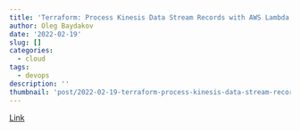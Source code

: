 ```yaml
---
title: 'Terraform: Process Kinesis Data Stream Records with AWS Lambda'
author: Oleg Baydakov
date: '2022-02-19'
slug: []
categories:
  - cloud
tags:
  - devops
description: ''
thumbnail: 'post/2022-02-19-terraform-process-kinesis-data-stream-records-with-aws-lambda/images/image.png'
---
```


[Link](https://medium.com/cloud-tidbits/terraform-process-kinesis-data-stream-records-with-aws-lambda-2c796aa58787)